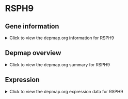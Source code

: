 <h1>RSPH9</h1>

<h2>Gene information</h2>
<details>
  <summary>Click to view the depmap.org information for RSPH9</summary>
  <p><a href="https://depmap.org/portal/gene/RSPH9?tab=about" target="_BLANK">Open page in a new tab...</a></p>
  <iframe src="https://depmap.org/portal/gene/RSPH9?tab=about" style="border:none;width:100%;height:800px"></iframe>
</details>

<h2>Depmap overview</h2>
<details>
  <summary>Click to view the depmap.org summary for RSPH9</summary>
  <p><a href="https://depmap.org/portal/gene/RSPH9?tab=overview" target="_BLANK">Open page in a new tab...</a></p>
  <iframe src="https://depmap.org/portal/gene/RSPH9?tab=overview" style="border:none;width:100%;height:800px"></iframe>
</details>

<h2>Expression</h2>
<details>
  <summary>Click to view the depmap.org expression data for RSPH9</summary>
  <p><a href="https://depmap.org/portal/gene/RSPH9?tab=characterization" target="_BLANK">Open page in a new tab...</a></p>
  <iframe src="https://depmap.org/portal/gene/RSPH9?tab=characterization" style="border:none;width:100%;height:800px"></iframe>
</details>


<!--
<h2>Reactome Pathway diagram</h2>
<details>
  <summary>Click to view the Reactome pathway for RSPH9</summary>
  <p><a href="PURL" target="_BLANK">Open page in a new tab...</a></p>
  PNAME
</details>
-->


